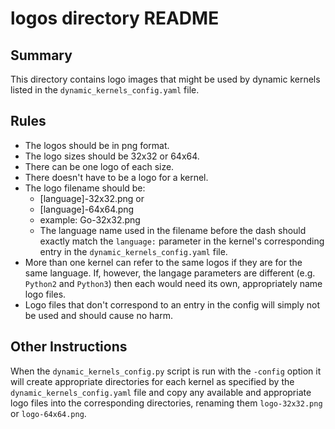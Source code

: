 # logos directory README

## Summary
This directory contains logo images that might be used by dynamic kernels listed in the `dynamic_kernels_config.yaml` file. 

## Rules
* The logos should be in png format.
* The logo sizes should be 32x32 or 64x64.
* There can be one logo of each size.
* There doesn't have to be a logo for a kernel.
* The logo filename should be:
    - [language]-32x32.png  or
    - [language]-64x64.png
    - example: Go-32x32.png
    - The language name used in the filename before the dash should exactly match the `language:` parameter in the kernel's corresponding entry in the `dynamic_kernels_config.yaml` file.
* More than one kernel can refer to the same logos if they are for the same language. If, however, the langage parameters are different (e.g. `Python2`  and `Python3`) then each would need its own, appropriately name logo files.
* Logo files that don't correspond to an entry in the config will simply not be used and should cause no harm.

## Other Instructions
When the `dynamic_kernels_config.py` script is run with the `-config` option it will create appropriate directories for each kernel as specified by the `dynamic_kernels_config.yaml` file and copy any available and appropriate logo files into the corresponding directories, renaming them `logo-32x32.png` or `logo-64x64.png`. 


